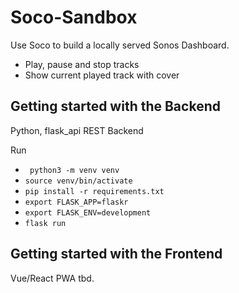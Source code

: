 # Soco-Sandbox
Use Soco to build a locally served Sonos Dashboard.
* Play, pause and stop tracks
* Show current played track with cover

## Getting started with the Backend
Python, flask_api REST Backend

Run 
* `` python3 -m venv venv``
* ``source venv/bin/activate``
* ```pip install -r requirements.txt```
* ``` export FLASK_APP=flaskr ```
* ``` export FLASK_ENV=development ```
* ``flask run ``

## Getting started with the Frontend
Vue/React PWA
tbd.


